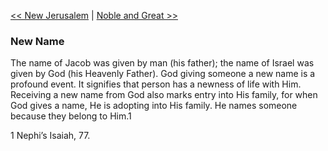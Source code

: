 [<< New Jerusalem](New%20Jerusalem)  |  [Noble and Great >>](Noble%20and%20Great)

### New Name
The name of Jacob was given by man (his father); the name of Israel was given by God (his Heavenly Father). God giving someone a new name is a profound event. It signifies that person has a newness of life with Him. Receiving a new name from God also marks entry into His family, for when God gives a name, He is adopting into His family. He names someone because they belong to Him.1



1
Nephi’s Isaiah, 77.